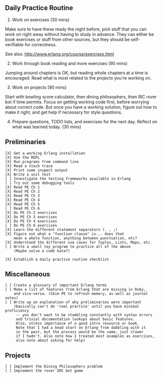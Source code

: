 ## Daily Practice Routine

1. Work on exercises (30 mins)

Make sure to have these ready the night before, pick stuff
that you can work on right away without having to study 
in advance. They can either be book exercises or stuff
from other sources, but they should be 
self-verifiable for correctness.

See also: http://www.erlang.org/course/exercises.html

2. Work through book reading and more exercises (90 mins)

Jumping around chapters is OK, but reading whole chapters
at a time is encouraged. Read what is most related to
the projects you're working on.

3. Work on projects (90 mins)

Start with bowling score calculator, then dining philosophers,
then IRC rover bot if time permits. Focus on getting working
code first, before worrying about correct code. But once you
have a working solution, figure out how to make it right,
and get help if necessary for style questions.

4. Prepare questions, TODO lists, and exercises for the next
day. Reflect on what was learned today. (30 mins)

## Preliminaries

```
[X] Get a working Erlang installation
[X] Use the REPL
[X] Run programs from command line
[X] Read a stack trace
[X] Print some inspect output
[X] Write a unit test
[ ] Investigate the testing frameworks available in Erlang
[ ] Try out some debugging tools
[X] Read PE Ch 1
[X] Read PE Ch 2
[X] Read PE Ch 3
[X] Read PE Ch 4
[X] Read PE Ch 5
[ ] Read PE Ch 6
[X] Do PE Ch 2 exercises
[X] Do PE Ch 3 exercises
[X] Do PE Ch 4 exercises
[ ] Do PE Ch 6 exercises
[X] Learn the different statement separators (. , ;)
[X] Figure out what a "function clause" is... does that
    mean a whole function, anything between punctuation, etc?
[X] Understand the different use cases for Tuples, Lists, Maps, etc.
[ ] Write a small toy program to practice all of the above
    (Maybe solve a code kata?)

[X] Establish a daily practice routine checklist
```

## Miscellaneous

```
[ ] Create a glossary of important Erlang terms
[ ] Make a list of features from Erlang that are missing in Ruby,
    and vice-versa. (Skim PE to refresh memory, as well as journal notes)
[ ] Write up an explanation of why preliminaries were important
    (basically can't do 'real practice' until you have minimal proficiency
     -- you don't want to be stumbling constantly with syntax errors
     and trivial documentation lookups about basic features.
     Also, stress importance of a good intro resource or book.
     Note that I had a head start on Erlang from dabbling with it
     in the past, but the process would be the same, just slower
     if I hadn't. Also note how I treated most examples as exercises,
     also note about asking for help)
```

## Projects

```
[ ] Implement the Dining Philosophers problem
[ ] Implement the rover IRC bot game
```
